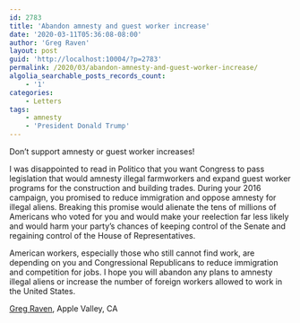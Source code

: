 ```yaml
---
id: 2783
title: 'Abandon amnesty and guest worker increase'
date: '2020-03-11T05:36:08-08:00'
author: 'Greg Raven'
layout: post
guid: 'http://localhost:10004/?p=2783'
permalink: /2020/03/abandon-amnesty-and-guest-worker-increase/
algolia_searchable_posts_records_count:
    - '1'
categories:
    - Letters
tags:
    - amnesty
    - 'President Donald Trump'
---
```


Don’t support amnesty or guest worker increases!

I was disappointed to read in Politico that you want Congress to pass legislation that would amnesty illegal farmworkers and expand guest worker programs for the construction and building trades. During your 2016 campaign, you promised to reduce immigration and oppose amnesty for illegal aliens. Breaking this promise would alienate the tens of millions of Americans who voted for you and would make your reelection far less likely and would harm your party’s chances of keeping control of the Senate and regaining control of the House of Representatives.

American workers, especially those who still cannot find work, are depending on you and Congressional Republicans to reduce immigration and competition for jobs. I hope you will abandon any plans to amnesty illegal aliens or increase the number of foreign workers allowed to work in the United States.

[Greg Raven](https://www.gregraven.org/), Apple Valley, CA